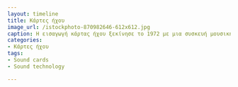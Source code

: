 ```yaml
---
layout: timeline
title: Κάρτες ήχου
image_url: /istockphoto-870982646-612x612.jpg
caption: Η εισαγωγή κάρτας ήχου ξεκίνησε το 1972 με μια συσκευή μουσικής για να δίνει και ακούστικα αιρεθήσματα στον χρήστη εκτός από οτπικά.Με την εξέληξη των υπολογιστών όμως αυξήθηκαν και οι απαιτήσεις της για τον ήχο. Πλέον, η είσοδος και έξοδος του ήχου που παρέχετσαι από τις κάρτες ήχουμε μας έχουν δώσει μέχρι και την ικανότητα να επικοινωνούμε με τον υπολογιστή και όχι μόνο για να εκτελέσουμε απλές αλλά χρήσιμες καθημερινές διαδικασίες ή να αντλήσουμε πληροφορίες.
categories:
- Κάρτες ήχου
tags:
- Sound cards
- Sound technology

---
```


